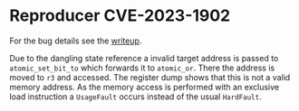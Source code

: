# Reproducer CVE-2023-1902
For the bug details see the [writeup](../../../../../../../../../04-prev-unknown-vulns/bug-details/zephyr-os/CVE-2023-1902-hci-connection-creation-dangling-state-reference-reuse.md).

Due to the dangling state reference a invalid target address is passed to `atomic_set_bit_to` which forwards it to `atomic_or`.
There the address is moved to `r3` and accessed.
The register dump shows that this is not a valid memory address.
As the memory access is performed with an exclusive load instruction a `UsageFault` occurs instead of the usual `HardFault`.
